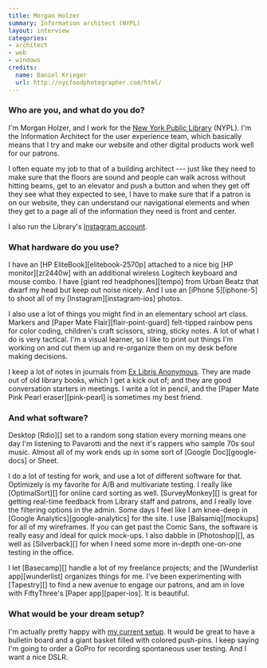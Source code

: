 ```yaml
---
title: Morgan Holzer
summary: Information architect (NYPL)
layout: interview
categories:
- architect
- web
- windows
credits:
  name: Daniel Krieger
  url: http://nycfoodphotographer.com/html/
---
```


### Who are you, and what do you do?

I'm Morgan Holzer, and I work for the [New York Public Library](http://www.nypl.org/ "The NYPL's website.") (NYPL). I'm the Information Architect for the user experience team, which basically means that I try and make our website and other digital products work well for our patrons.

I often equate my job to that of a building architect --- just like they need to make sure that the floors are sound and people can walk across without hitting beams, get to an elevator and push a button and when they get off they see what they expected to see, I have to make sure that if a patron is on our website, they can understand our navigational elements and when they get to a page all of the information they need is front and center.

I also run the Library's [Instagram account](http://instagram.com/nypl "The NYPL's Instagram account.").

### What hardware do you use?

I have an [HP EliteBook][elitebook-2570p] attached to a nice big [HP monitor][zr2440w] with an additional wireless Logitech keyboard and mouse combo. I have [giant red headphones][tempo] from Urban Beatz that dwarf my head but keep out noise nicely. And I use an [iPhone 5][iphone-5] to shoot all of my [Instagram][instagram-ios] photos. 

I also use a lot of things you might find in an elementary school art class. Markers and [Paper Mate Flair][flair-point-guard] felt-tipped rainbow pens for color coding, children's craft scissors, string, sticky notes. A lot of what I do is very tactical. I'm a visual learner, so I like to print out things I'm working on and cut them up and re-organize them on my desk before making decisions. 

I keep a lot of notes in journals from [Ex Libris Anonymous](http://www.exlibrisanonymous.com/ "Notebooks made out of old books."). They are made out of old library books, which I get a kick out of; and they are good conversation starters in meetings. I write a lot in pencil, and the [Paper Mate Pink Pearl eraser][pink-pearl] is sometimes my best friend.

### And what software?

Desktop [Rdio][] set to a random song station every morning means one day I'm listening to Pavarotti and the next it's rappers who sample 70s soul music. Almost all of my work ends up in some sort of [Google Doc][google-docs] or Sheet.

I do a lot of testing for work, and use a lot of different software for that. Optimizely is my favorite for A/B and multivariate testing. I really like [OptimalSort][] for online card sorting as well. [SurveyMonkey][] is great for getting real-time feedback from Library staff and patrons, and I really love the filtering options in the admin. Some days I feel like I am knee-deep in [Google Analytics][google-analytics] for the site. I use [Balsamiq][mockups] for all of my wireframes. If you can get past the Comic Sans, the software is really easy and ideal for quick mock-ups. I also dabble in [Photoshop][], as well as [Silverback][] for when I need some more in-depth one-on-one testing in the office.

I let [Basecamp][] handle a lot of my freelance projects; and the [Wunderlist app][wunderlist] organizes things for me. I've been experimenting with [Tapestry][] to find a new avenue to engage our patrons, and am in love with FiftyThree's [Paper app][paper-ios]. It is beautiful.

### What would be your dream setup?

I'm actually pretty happy with [my current setup](http://instagram.com/p/ksqPNVijTi/ "A photo of Morgan's desk."). It would be great to have a bulletin board and a giant basket filled with colored push-pins. I keep saying I'm going to order a GoPro for recording spontaneous user testing. And I want a nice DSLR.